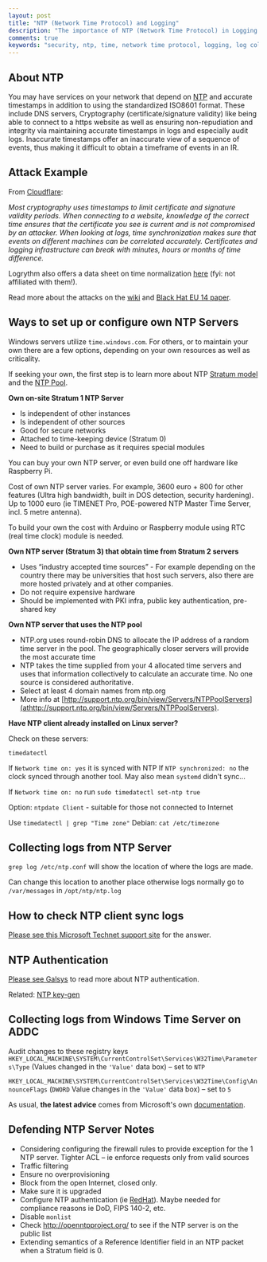 ```yaml
---
layout: post
title: "NTP (Network Time Protocol) and Logging"
description: "The importance of NTP (Network Time Protocol) in Logging and Auditing"
comments: true
keywords: "security, ntp, time, network time protocol, logging, log collection, blueteam"
---
```


## About NTP

You may have services on your network that depend on [NTP](https://en.wikipedia.org/wiki/Network_Time_Protocol) and accurate timestamps in addition to using the standardized ISO8601 format. These include DNS servers, Cryptography (certificate/signature validity) like being able to connect to a https website as well as ensuring non-repudiation and integrity via maintaining accurate timestamps in logs and especially audit logs. Inaccurate timestamps offer an inaccurate view of a sequence of events, thus making it difficult to obtain a timeframe of events in an IR.

## Attack Example

From [Cloudflare](https://blog.cloudflare.com/secure-time/):

_Most cryptography uses timestamps to limit certificate and signature validity periods. When connecting to a website, knowledge of the correct time ensures that the certificate you see is current and is not compromised by an attacker. When looking at logs, time synchronization makes sure that events on different machines can be correlated accurately. Certificates and logging infrastructure can break with minutes, hours or months of time difference._

Logrythm also offers a data sheet on time normalization [here](https://logrhythm.com/pdfs/datasheets/lr-time-normalization-datasheet.pdf) (fyi: not affiliated with them!).

Read more about the attacks on the [wiki](https://en.wikipedia.org/wiki/NTP_server_misuse_and_abuse) and [Black Hat EU 14 paper](https://www.blackhat.com/docs/eu-14/materials/eu-14-Selvi-Bypassing-HTTP-Strict-Transport-Security-wp.pdf).

## Ways to set up or configure own NTP Servers

Windows servers utilize `time.windows.com`. For others, or to maintain your own there are a few options, depending on your own resources as well as criticality.

If seeking your own, the first step is to learn more about NTP [Stratum model](https://en.wikipedia.org/wiki/Network_Time_Protocol#Clock_strata) and the [NTP Pool](https://en.wikipedia.org/wiki/NTP_pool).

**Own on-site Stratum 1 NTP Server**

* Is independent of other instances
* Is independent of other sources
* Good for secure networks
* Attached to time-keeping device (Stratum 0)
* Need to build or purchase as it requires special modules

You can buy your own NTP server, or even build one off hardware like Raspberry Pi.

Cost of own NTP server varies. For example, 3600 euro + 800 for other features (Ultra high bandwidth, built in DOS detection, security hardening). Up to 1000 euro (ie TIMENET Pro, POE-powered NTP Master Time Server, incl. 5 metre antenna).

To build your own the cost with Arduino or Raspberry module using RTC (real time clock) module is needed.


**Own NTP server (Stratum 3) that obtain time from Stratum 2 servers**

* Uses “industry accepted time sources” - For example depending on the country there may be universities that host such servers, also there are more hosted privately and at other companies.
* Do not require expensive hardware
* Should be implemented with PKI infra, public key authentication, pre-shared key

**Own NTP server that uses the NTP pool**

* NTP.org uses round-robin DNS to allocate the IP address of a random time server in the pool. The geographically closer servers will provide the most accurate time
* NTP takes the time supplied from your 4 allocated time servers and uses that information collectively to calculate an accurate time. No one source is considered authoritative.
* Select at least 4 domain names from ntp.org
* More info at [http://support.ntp.org/bin/view/Servers/NTPPoolServers](athttp://support.ntp.org/bin/view/Servers/NTPPoolServers).

**Have NTP client already installed on Linux server?**

Check on these servers:

`timedatectl`

If `Network time on: yes` it is synced with NTP
If `NTP synchronized: no` the clock synced through another tool. May also mean
`systemd` didn't sync...

If `Network time on: no` run `sudo timedatectl set-ntp true`

Option:
`ntpdate Client` - suitable for those not connected to Internet

Use `timedatectl | grep "Time zone"`
Debian: `cat /etc/timezone`

## Collecting logs from NTP Server

`grep log /etc/ntp.conf` will show the location of where the logs are made.

Can change this location to another place otherwise logs normally go to `/var/messages` in `/opt/ntp/ntp.log`

## How to check NTP client sync logs

[Please see this Microsoft Technet support site](https://social.technet.microsoft.com/Forums/Lync/en-US/d36c9a2b-62f8-4a88-ab99-a3c899ced3c3/how-to-check-the-ntp-client-sync-logs) for the answer.

## NTP Authentication

[Please see Galsys](https://www.galsys.co.uk/news/ntp-authentication-explained/) to read more about NTP authentication.

Related: [NTP key-gen](http://doc.ntp.org/4.2.8/keygen.html)


## Collecting logs from Windows Time Server on ADDC

Audit changes to these registry keys
`HKEY_LOCAL_MACHINE\SYSTEM\CurrentControlSet\Services\W32Time\Parameters\Type` (Values changed in the `'Value'` data box) – set to `NTP`

`HKEY_LOCAL_MACHINE\SYSTEM\CurrentControlSet\Services\W32Time\Config\AnnounceFlags`
(`DWORD` Value changes in the `'Value'` data box) – set to `5`

As usual, **the latest advice** comes from Microsoft's own [documentation](https://docs.microsoft.com/en-US/troubleshoot/windows-server/identity/configure-authoritative-time-server).

## Defending NTP Server Notes

* Considering configuring the firewall rules to provide exception for the 1 NTP server. Tighter ACL – ie enforce requests only from valid sources
* Traffic filtering
* Ensure no overprovisioning
* Block from the open Internet, closed only.
* Make sure it is upgraded
* Configure NTP authentication (ie [RedHat](https://access.redhat.com/solutions/393663)). Maybe needed for compliance reasons ie DoD, FIPS 140-2, etc.
* Disable `monlist`
* Check http://openntpproject.org/ to see if the NTP server is on the public list
* Extending semantics of a Reference Identifier field in an NTP packet when a Stratum field is 0.
